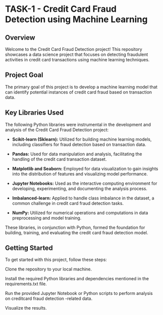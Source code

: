 # TASK-1 - Credit Card Fraud Detection using Machine Learning

## Overview

Welcome to the Credit Card Fraud Detection project! This repository showcases a data science project that focuses on detecting fraudulent activities in credit card transactions using machine learning techniques.

## Project Goal

The primary goal of this project is to develop a machine learning model that can identify potential instances of credit card fraud based on transaction data.

## Key Libraries Used

The following Python libraries were instrumental in the development and analysis of the Credit Card Fraud Detection project:

- **Scikit-learn (Sklearn):** Utilized for building machine learning models, including classifiers for fraud detection based on transaction data.

- **Pandas:** Used for data manipulation and analysis, facilitating the handling of the credit card transaction dataset.

- **Matplotlib and Seaborn:** Employed for data visualization to gain insights into the distribution of features and visualizing model performance.

- **Jupyter Notebooks:** Used as the interactive computing environment for developing, experimenting, and documenting the analysis process.

- **Imbalanced-learn:** Applied to handle class imbalance in the dataset, a common challenge in credit card fraud detection tasks.

- **NumPy:** Utilized for numerical operations and computations in data preprocessing and model training.

These libraries, in conjunction with Python, formed the foundation for building, training, and evaluating the credit card fraud detection model.

## Getting Started
To get started with this project, follow these steps:

Clone the repository to your local machine.

Install the required Python libraries and dependencies mentioned in the requirements.txt file.

Run the provided Jupyter Notebook or Python scripts to perform analysis on creditcard  fraud detection -related data.

Visualize the results.
